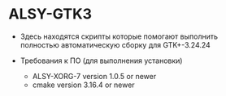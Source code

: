# ALSY-GTK3

+  Здесь находятся скрипты которые помогают выполнить  
   полностью автоматическую сборку для  GTK+-3.24.24

+ Требования к ПО (для выполнения установки)
  * ALSY-XORG-7 version 1.0.5 or newer
  * cmake version 3.16.4 or newer
